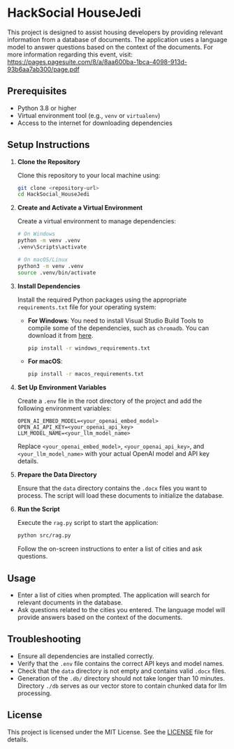 # HackSocial HouseJedi

This project is designed to assist housing developers by providing relevant information from a database of documents. The application uses a language model to answer questions based on the context of the documents. For more information regarding this event, visit: https://pages.pagesuite.com/8/a/8aa600ba-1bca-4098-913d-93b6aa7ab300/page.pdf

## Prerequisites

- Python 3.8 or higher
- Virtual environment tool (e.g., `venv` or `virtualenv`)
- Access to the internet for downloading dependencies

## Setup Instructions

1. **Clone the Repository**

   Clone this repository to your local machine using:

   ```bash
   git clone <repository-url>
   cd HackSocial_HouseJedi
   ```

2. **Create and Activate a Virtual Environment**

   Create a virtual environment to manage dependencies:

   ```bash
   # On Windows
   python -m venv .venv
   .venv\Scripts\activate

   # On macOS/Linux
   python3 -m venv .venv
   source .venv/bin/activate
   ```

3. **Install Dependencies**

   Install the required Python packages using the appropriate `requirements.txt` file for your operating system:

   - **For Windows**: You need to install Visual Studio Build Tools to compile some of the dependencies, such as `chromadb`. You can download it from [here](https://visualstudio.microsoft.com/visual-cpp-build-tools/).

     ```bash
     pip install -r windows_requirements.txt
     ```

   - **For macOS**:

     ```bash
     pip install -r macos_requirements.txt
     ```

4. **Set Up Environment Variables**

   Create a `.env` file in the root directory of the project and add the following environment variables:

   ```plaintext
   OPEN_AI_EMBED_MODEL=<your_openai_embed_model>
   OPEN_AI_API_KEY=<your_openai_api_key>
   LLM_MODEL_NAME=<your_llm_model_name>
   ```

   Replace `<your_openai_embed_model>`, `<your_openai_api_key>`, and `<your_llm_model_name>` with your actual OpenAI model and API key details.

5. **Prepare the Data Directory**

   Ensure that the `data` directory contains the `.docx` files you want to process. The script will load these documents to initialize the database.

6. **Run the Script**

   Execute the `rag.py` script to start the application:

   ```bash
   python src/rag.py
   ```

   Follow the on-screen instructions to enter a list of cities and ask questions.

## Usage

- Enter a list of cities when prompted. The application will search for relevant documents in the database.
- Ask questions related to the cities you entered. The language model will provide answers based on the context of the documents.

## Troubleshooting

- Ensure all dependencies are installed correctly.
- Verify that the `.env` file contains the correct API keys and model names.
- Check that the `data` directory is not empty and contains valid `.docx` files.
- Generation of the `.db/` directory should not take longer than 10 minutes. Directory `./db` serves as our vector store to contain chunked data for llm processing. 

## License

This project is licensed under the MIT License. See the [LICENSE](LICENSE) file for details.